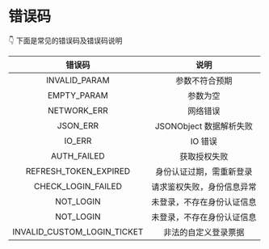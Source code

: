 # 错误码

👇 下面是常见的错误码及错误码说明

|           错误码            |            说明            |
| :-------------------------: | :------------------------: |
|        INVALID_PARAM        |       参数不符合预期       |
|         EMPTY_PARAM         |          参数为空          |
|         NETWORK_ERR         |          网络错误          |
|          JSON_ERR           |  JSONObject 数据解析失败   |
|           IO_ERR            |          IO 错误           |
|         AUTH_FAILED         |        获取授权失败        |
|    REFRESH_TOKEN_EXPIRED    |  身份认证过期，需重新登录  |
|     CHECK_LOGIN_FAILED      | 请求鉴权失败，身份信息异常 |
|          NOT_LOGIN          | 未登录，不存在身份认证信息 |
|          NOT_LOGIN          | 未登录，不存在身份认证信息 |
| INVALID_CUSTOM_LOGIN_TICKET |    非法的自定义登录票据    |
